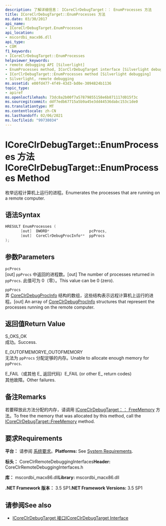 ```yaml
---
description: 了解详细信息： ICoreClrDebugTarget：： EnumProcesses 方法
title: ICoreClrDebugTarget::EnumProcesses 方法
ms.date: 03/30/2017
api_name:
- ICoreClrDebugTarget.EnumProcesses
api_location:
- mscordbi_macx86.dll
api_type:
- COM
f1_keywords:
- ICoreClrDebugTarget::EnumProcesses
helpviewer_keywords:
- remote debugging API [Silverlight]
- EnumProcesses method, ICorClrDebugTarget interface [Silverlight debugging]
- ICorClrDebugTarget::EnumProcesses method [Silverlight debugging]
- Silverlight, remote debugging
ms.assetid: e00fd477-4f49-43d3-bd0e-3094824b1136
topic_type:
- apiref
ms.openlocfilehash: 73dc8a2b00f7a57879855158e6b871117d015f3c
ms.sourcegitcommit: ddf7edb67715a5b9a45e3dd44536dabc153c1de0
ms.translationtype: MT
ms.contentlocale: zh-CN
ms.lasthandoff: 02/06/2021
ms.locfileid: "99738034"
---
```

# <a name="icoreclrdebugtargetenumprocesses-method"></a><span data-ttu-id="799b8-103">ICoreClrDebugTarget::EnumProcesses 方法</span><span class="sxs-lookup"><span data-stu-id="799b8-103">ICoreClrDebugTarget::EnumProcesses Method</span></span>

<span data-ttu-id="799b8-104">枚举远程计算机上运行的进程。</span><span class="sxs-lookup"><span data-stu-id="799b8-104">Enumerates the processes that are running on a remote computer.</span></span>  
  
## <a name="syntax"></a><span data-ttu-id="799b8-105">语法</span><span class="sxs-lookup"><span data-stu-id="799b8-105">Syntax</span></span>  
  
```cpp  
HRESULT EnumProcesses (  
       [out]  DWORD*                  pcProcs,
       [out]  CoreClrDebugProcInfo**  ppProcs  
);  
```  
  
## <a name="parameters"></a><span data-ttu-id="799b8-106">参数</span><span class="sxs-lookup"><span data-stu-id="799b8-106">Parameters</span></span>  

 `pcProcs`  
 <span data-ttu-id="799b8-107">[out] `ppProcs` 中返回的进程数。</span><span class="sxs-lookup"><span data-stu-id="799b8-107">[out] The number of processes returned in `ppProcs`.</span></span> <span data-ttu-id="799b8-108">此值可为 0（零）。</span><span class="sxs-lookup"><span data-stu-id="799b8-108">This value can be 0 (zero).</span></span>  
  
 `ppProcs`  
 <span data-ttu-id="799b8-109">弄 [CoreClrDebugProcInfo](coreclrdebugprocinfo-structure.md) 结构的数组，这些结构表示远程计算机上运行的进程。</span><span class="sxs-lookup"><span data-stu-id="799b8-109">[out] An array of [CoreClrDebugProcInfo](coreclrdebugprocinfo-structure.md) structures that represent the processes running on the remote computer.</span></span>  
  
## <a name="return-value"></a><span data-ttu-id="799b8-110">返回值</span><span class="sxs-lookup"><span data-stu-id="799b8-110">Return Value</span></span>  

 <span data-ttu-id="799b8-111">S_OK</span><span class="sxs-lookup"><span data-stu-id="799b8-111">S_OK</span></span>  
 <span data-ttu-id="799b8-112">成功。</span><span class="sxs-lookup"><span data-stu-id="799b8-112">Success.</span></span>  
  
 <span data-ttu-id="799b8-113">E_OUTOFMEMORY</span><span class="sxs-lookup"><span data-stu-id="799b8-113">E_OUTOFMEMORY</span></span>  
 <span data-ttu-id="799b8-114">无法为 `ppProcs` 分配足够的内存。</span><span class="sxs-lookup"><span data-stu-id="799b8-114">Unable to allocate enough memory for `ppProcs`.</span></span>  
  
 <span data-ttu-id="799b8-115">E_FAIL（或其他 E_ 返回代码）</span><span class="sxs-lookup"><span data-stu-id="799b8-115">E_FAIL (or other E_ return codes)</span></span>  
 <span data-ttu-id="799b8-116">其他故障。</span><span class="sxs-lookup"><span data-stu-id="799b8-116">Other failures.</span></span>  
  
## <a name="remarks"></a><span data-ttu-id="799b8-117">备注</span><span class="sxs-lookup"><span data-stu-id="799b8-117">Remarks</span></span>  

 <span data-ttu-id="799b8-118">若要释放此方法分配的内存，请调用 [ICoreClrDebugTarget：： FreeMemory](icoreclrdebugtarget-freememory-method.md) 方法。</span><span class="sxs-lookup"><span data-stu-id="799b8-118">To free the memory that was allocated by this method, call the [ICoreClrDebugTarget::FreeMemory](icoreclrdebugtarget-freememory-method.md) method.</span></span>  
  
## <a name="requirements"></a><span data-ttu-id="799b8-119">要求</span><span class="sxs-lookup"><span data-stu-id="799b8-119">Requirements</span></span>  

 <span data-ttu-id="799b8-120">**平台：** 请参阅 [系统要求](../../get-started/system-requirements.md)。</span><span class="sxs-lookup"><span data-stu-id="799b8-120">**Platforms:** See [System Requirements](../../get-started/system-requirements.md).</span></span>  
  
 <span data-ttu-id="799b8-121">**标头：** CoreClrRemoteDebuggingInterfaces</span><span class="sxs-lookup"><span data-stu-id="799b8-121">**Header:** CoreClrRemoteDebuggingInterfaces.h</span></span>  
  
 <span data-ttu-id="799b8-122">**库：** mscordbi_macx86.dll</span><span class="sxs-lookup"><span data-stu-id="799b8-122">**Library:** mscordbi_macx86.dll</span></span>  
  
 <span data-ttu-id="799b8-123">**.NET Framework 版本：** 3.5 SP1</span><span class="sxs-lookup"><span data-stu-id="799b8-123">**.NET Framework Versions:** 3.5 SP1</span></span>  
  
## <a name="see-also"></a><span data-ttu-id="799b8-124">请参阅</span><span class="sxs-lookup"><span data-stu-id="799b8-124">See also</span></span>

- [<span data-ttu-id="799b8-125">ICoreClrDebugTarget 接口</span><span class="sxs-lookup"><span data-stu-id="799b8-125">ICoreClrDebugTarget Interface</span></span>](icoreclrdebugtarget-interface.md)
